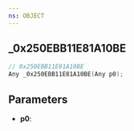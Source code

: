 ```yaml
---
ns: OBJECT
---
```

## _0x250EBB11E81A10BE

```c
// 0x250EBB11E81A10BE
Any _0x250EBB11E81A10BE(Any p0);
```

## Parameters
* **p0**:
